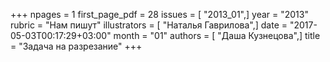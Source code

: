 +++
npages = 1
first_page_pdf = 28
issues = [ "2013_01",]
year = "2013"
rubric = "Нам пишут"
illustrators = [ "Наталья Гаврилова",]
date = "2017-05-03T00:17:29+03:00"
month = "01"
authors = [ "Даша Кузнецова",]
title = "Задача на разрезание"
+++
